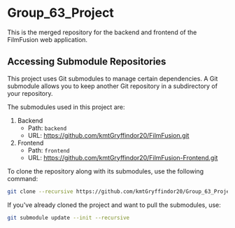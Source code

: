 # Group_63_Project
This is the merged repository for the backend and frontend of the FilmFusion web application.

## Accessing Submodule Repositories

This project uses Git submodules to manage certain dependencies. A Git submodule allows you to keep another Git repository in a subdirectory of your repository.

The submodules used in this project are:

1. Backend
   - Path: `backend`
   - URL: https://github.com/kmtGryffindor20/FilmFusion.git
2. Frontend
   - Path: `frontend`
   - URL: https://github.com/kmtGryffindor20/FilmFusion-Frontend.git

To clone the repository along with its submodules, use the following command:

```bash
git clone --recursive https://github.com/kmtGryffindor20/Group_63_Project.git
```

If you've already cloned the project and want to pull the submodules, use:

```bash
git submodule update --init --recursive
```
